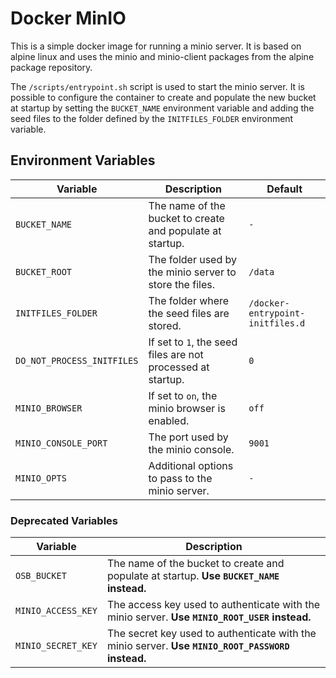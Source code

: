 # Docker MinIO

This is a simple docker image for running a minio server. It is based on alpine linux and uses the minio and minio-client packages from the alpine package repository.

The `/scripts/entrypoint.sh` script is used to start the minio server. It is possible to configure the container to create and populate the new bucket at startup by setting the `BUCKET_NAME` environment variable and adding the seed files to the folder defined by the `INITFILES_FOLDER` environment variable.

## Environment Variables

| Variable                   | Description                                                 | Default                          |
| -------------------------- | ----------------------------------------------------------- | -------------------------------- |
| `BUCKET_NAME`              | The name of the bucket to create and populate at startup.   | `-`                              |
| `BUCKET_ROOT`              | The folder used by the minio server to store the files.     | `/data`                          |
| `INITFILES_FOLDER`         | The folder where the seed files are stored.                 | `/docker-entrypoint-initfiles.d` |
| `DO_NOT_PROCESS_INITFILES` | If set to `1`, the seed files are not processed at startup. | `0`                              |
| `MINIO_BROWSER`            | If set to `on`, the minio browser is enabled.               | `off`                            |
| `MINIO_CONSOLE_PORT`       | The port used by the minio console.                         | `9001`                           |
| `MINIO_OPTS`               | Additional options to pass to the minio server.             | `-`                              |

### Deprecated Variables

| Variable           | Description                                                                                       |
| ------------------ | ------------------------------------------------------------------------------------------------- |
| `OSB_BUCKET`       | The name of the bucket to create and populate at startup. **Use `BUCKET_NAME` instead.**          |
| `MINIO_ACCESS_KEY` | The access key used to authenticate with the minio server. **Use `MINIO_ROOT_USER` instead.**     |
| `MINIO_SECRET_KEY` | The secret key used to authenticate with the minio server. **Use `MINIO_ROOT_PASSWORD` instead.** |

